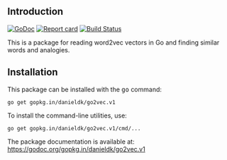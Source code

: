 ## Introduction

[![GoDoc](https://godoc.org/gopkg.in/danieldk/go2vec.v1?status.svg)](https://godoc.org/gopkg.in/danieldk/go2vec.v1)
[![Report card](http://goreportcard.com/badge/danieldk/go2vec)](http://goreportcard.com/report/danieldk/go2vec)
[![Build Status](https://travis-ci.org/danieldk/go2vec.svg?branch=master)](https://travis-ci.org/danieldk/go2vec)

This is a package for reading word2vec vectors in Go and finding similar
words and analogies.

## Installation

This package can be installed with the <tt>go</tt> command:

    go get gopkg.in/danieldk/go2vec.v1

To install the command-line utilities, use:

    go get gopkg.in/danieldk/go2vec.v1/cmd/...

The package documentation is available at:
https://godoc.org/gopkg.in/danieldk/go2vec.v1
